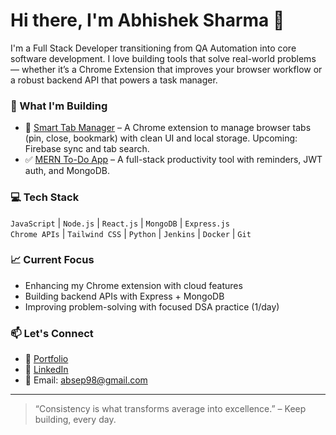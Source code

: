 # Hi there, I'm Abhishek Sharma 👋

I'm a Full Stack Developer transitioning from QA Automation into core software development. I love building tools that solve real-world problems — whether it’s a Chrome Extension that improves your browser workflow or a robust backend API that powers a task manager.

### 🚀 What I'm Building
- 🧠 [Smart Tab Manager](https://github.com/absep98) – A Chrome extension to manage browser tabs (pin, close, bookmark) with clean UI and local storage. Upcoming: Firebase sync and tab search.
- ✅ [MERN To-Do App](https://todolistapp-test.onrender.com) – A full-stack productivity tool with reminders, JWT auth, and MongoDB.

### 💻 Tech Stack
`JavaScript` | `Node.js` | `React.js` | `MongoDB` | `Express.js`  
`Chrome APIs` | `Tailwind CSS` | `Python` | `Jenkins` | `Docker` | `Git`

### 📈 Current Focus
- Enhancing my Chrome extension with cloud features
- Building backend APIs with Express + MongoDB
- Improving problem-solving with focused DSA practice (1/day)

### 📫 Let's Connect
- 💼 [Portfolio](https://abhisheksharmaprofile.vercel.app/)
- 🔗 [LinkedIn](https://www.linkedin.com/in/abhishek-sharma-688566151/)
- 📧 Email: absep98@gmail.com

---

> “Consistency is what transforms average into excellence.” – Keep building, every day.
